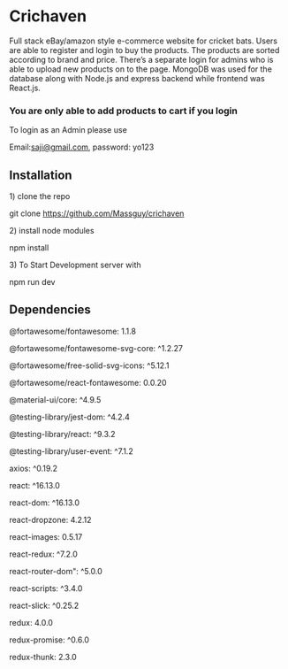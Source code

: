 # Crichaven

Full stack eBay/amazon style e-commerce website for cricket bats. Users are able to register and login to buy the products.
The products are sorted according to brand and price.
There’s a separate login for admins who is able to upload new products on to the page.
MongoDB was used for the database along with Node.js and express backend while frontend was React.js.

<h3>You are only able to add products to cart if you login</h3>

To login as an Admin please use

Email:saji@gmail.com,
password: yo123

<h2>Installation</h2>

<p>1) clone the repo</p>

git clone https://github.com/Massguy/crichaven

<p>2) install node modules</p>

npm install

<p>3) To Start Development server with</p>

npm run dev

<h2>Dependencies</h2>
 <p>@fortawesome/fontawesome: 1.1.8</p>
    <p>@fortawesome/fontawesome-svg-core: ^1.2.27</p>
    <p>@fortawesome/free-solid-svg-icons: ^5.12.1</p>
    <p>@fortawesome/react-fontawesome: 0.0.20</p>
    <p>@material-ui/core: ^4.9.5</p>
    <p>@testing-library/jest-dom: ^4.2.4</p>
    <p>@testing-library/react: ^9.3.2</p>
    <p>@testing-library/user-event: ^7.1.2</p>
    <p>axios: ^0.19.2</p>
    <p>react: ^16.13.0</p>
    <p>react-dom: ^16.13.0</p>
    <p>react-dropzone: 4.2.12</p>
    <p>react-images: 0.5.17</p>
    <p>react-redux: ^7.2.0</p>
    <p>react-router-dom": ^5.0.0</p>
    <p>react-scripts: ^3.4.0</p>
    <p>react-slick: ^0.25.2</p>
    <p>redux: 4.0.0</p>
    <p>redux-promise: ^0.6.0</p>
    <p>redux-thunk: 2.3.0</p>
